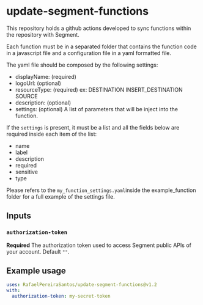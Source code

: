 # update-segment-functions
This repository holds a github actions developed to sync functions within the repository with Segment.

Each function must be in a separated folder that contains the function code in a javascript file and a configuration
file in a yaml formatted file.

The yaml file should be composed by the following settings:
- displayName: (required)
- logoUrl: (optional)
- resourceType: (required) ex: DESTINATION INSERT_DESTINATION SOURCE
- description: (optional)
- settings: (optional) A list of parameters that will be inject into the function.

If the `settings` is present, it must be a list and all the fields below are required inside each item of the list:
- name
- label
- description
- required
- sensitive
- type

Please refers to the `my_function_settings.yaml`inside the example_function folder for a full example of the settings file.

## Inputs

### `authorization-token`

**Required** The authorization token used to access Segment public APIs of your account. Default `""`.

## Example usage

```yaml
uses: RafaelPereiraSantos/update-segment-functions@v1.2
with:
  authorization-token: my-secret-token
```